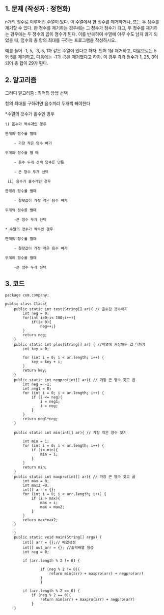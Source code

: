 ## 1. 문제 (작성자 : 정현화)
n개의 정수로 이루어진 수열이 있다. 
이 수열에서 한 정수를 제거하거나, 또는 두 정수를 제거할 수 있다. 
한 정수를 제거하는 경우에는 그 정수가 점수가 되고, 
두 정수를 제거하는 경우에는 두 정수의 곱이 점수가 된다. 
이를 반복하여 수열에 아무 수도 남지 않게 되었을 때, 
점수의 총 합의 최대를 구하는 프로그램을 작성하시오.

예를 들어 -1, 5, -3, 5, 1과 같은 수열이 있다고 하자. 먼저 1을 제거하고, 
다음으로는 5와 5를 제거하고, 다음에는 -1과 -3을 제거했다고 하자. 
이 경우 각각 점수가 1, 25, 3이 되어 총 합이 29가 된다.

## 2. 알고리즘
그리디 알고리즘 : 최적의 방법 선택

합의 최대를 구하려면 음수끼리 두개씩 빼야한다

*수열의 갯수가 홀수인 경우

 	i) 음수가 짝수개인 경우

	한개의 정수를 뺄때

		- 가장 작은 양수 빼기

	두개의 정수를 뺄 때

		- 음수 두개 선택 양수를 만듦

		- 큰 정수 두개 선택

	 ii) 음수가 홀수개인 경우 

	한개의 정수를 뺄때

		- 절댓값이 가장 작은 음수 빼기

	두개의 정수를 뺄때

		-큰 정수 두개 선택

	* 수열의 갯수가 짝수인 경우

	한개의 정수를 뺄때

		- 절댓값이 가장 작은 음수 빼기

	두개의 정수를 뺄때

		-큰 정수 두개 선택 



## 3. 코드
```
package com.company;

public class Class{
    public static int test(String[] ar){ // 음수값 갯수세기
        int neg = 0;
        for(int i=0;i< 100;i++){
            if(i< 0){
                neg++;}
        }
        return neg;
    }
    public static int plus(String[] ar) { //배열에 저장해둔 값 더하기
        int key = 0;

        for (int i = 0; i < ar.length; i++) {
            key = key + i;
        }
        return key;
    }
    public static int negpro(int[] ar){ // 가장 큰 양수 찾고 곱
        int neg = -1;
        int neg1 = 0;
        for (int i = 0; i < ar.length; i++) {
            if (i <= neg){
                i = neg1;
                i = neg;
            }
        }
        return neg1*neg;
    }

    public static int min(int[] ar){ // 가장 작은 양수 찾기

        int min = 1;
        for (int i = 0; i < ar.length; i++) {
            if (i< min){
                min = i;
            }
        }
        return min;
    }
    public static int maxpro(int[] ar){ // 가장 큰 양수 찾고 곱
        int max = 0;
        int max2 =0;
        int[] arr = {};
        for (int i = 0; i < arr.length; i++) {
            if (i > max){
                max = i;
                max = max2;
            }
        }
        return max*max2;
    }

    }
    public static void main(String[] args) {
        int[] arr = {};// 배열생성
        int[] out_arr = {}; //출력배열 생성
        int neg = 0;

        if (arr.length % 2 != 0) {

                if (neg % 2 != 0){
                    return min(arr) + maxpro(arr) + negpro(arr)
                }
                }

        if (arr.length % 2 == 0) {
            if (neg % 2 == 0){
                return min(arr) + maxpro(arr) + negpro(arr)
            }
    }
```
